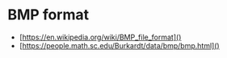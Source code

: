 # BMP format

- [https://en.wikipedia.org/wiki/BMP_file_format]()
- [https://people.math.sc.edu/Burkardt/data/bmp/bmp.html]()